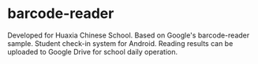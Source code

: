 # barcode-reader
Developed for Huaxia Chinese School. Based on Google's barcode-reader sample. 
Student check-in system for Android. Reading results can be uploaded to Google Drive for school daily operation. 
